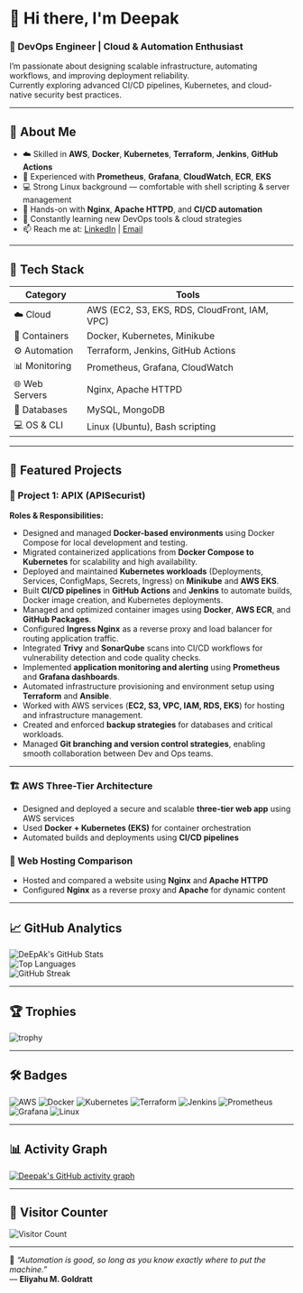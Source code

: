 # 👋 Hi there, I'm Deepak  
### 🚀 DevOps Engineer | Cloud & Automation Enthusiast  

I’m passionate about designing scalable infrastructure, automating workflows, and improving deployment reliability.  
Currently exploring advanced CI/CD pipelines, Kubernetes, and cloud-native security best practices.

---

## 🧠 About Me  
- ☁️ Skilled in **AWS**, **Docker**, **Kubernetes**, **Terraform**, **Jenkins**, **GitHub Actions**  
- 🧩 Experienced with **Prometheus**, **Grafana**, **CloudWatch**, **ECR**, **EKS**  
- 💻 Strong Linux background — comfortable with shell scripting & server management  
- 🧱 Hands-on with **Nginx**, **Apache HTTPD**, and **CI/CD automation**  
- 🧠 Constantly learning new DevOps tools & cloud strategies  
- 📫 Reach me at: [LinkedIn](https://www.linkedin.com/in/deepak-kine-10666b32a/) | [Email](mailto:kinedeepak@outlook.com)

---

## 🧰 Tech Stack

| Category | Tools |
|-----------|--------|
| ☁️ Cloud | AWS (EC2, S3, EKS, RDS, CloudFront, IAM, VPC) |
| 🐳 Containers | Docker, Kubernetes, Minikube |
| ⚙️ Automation | Terraform, Jenkins, GitHub Actions |
| 📊 Monitoring | Prometheus, Grafana, CloudWatch |
| 🌐 Web Servers | Nginx, Apache HTTPD |
| 💾 Databases | MySQL, MongoDB |
| 💻 OS & CLI | Linux (Ubuntu), Bash scripting |

---

## 🧩 Featured Projects  

### 🧠 Project 1: APIX (APISecurist)
**Roles & Responsibilities:**
- Designed and managed **Docker-based environments** using Docker Compose for local development and testing.  
- Migrated containerized applications from **Docker Compose to Kubernetes** for scalability and high availability.  
- Deployed and maintained **Kubernetes workloads** (Deployments, Services, ConfigMaps, Secrets, Ingress) on **Minikube** and **AWS EKS**.  
- Built **CI/CD pipelines** in **GitHub Actions** and **Jenkins** to automate builds, Docker image creation, and Kubernetes deployments.  
- Managed and optimized container images using **Docker**, **AWS ECR**, and **GitHub Packages**.  
- Configured **Ingress Nginx** as a reverse proxy and load balancer for routing application traffic.  
- Integrated **Trivy** and **SonarQube** scans into CI/CD workflows for vulnerability detection and code quality checks.  
- Implemented **application monitoring and alerting** using **Prometheus** and **Grafana dashboards**.  
- Automated infrastructure provisioning and environment setup using **Terraform** and **Ansible**.  
- Worked with AWS services (**EC2, S3, VPC, IAM, RDS, EKS**) for hosting and infrastructure management.  
- Created and enforced **backup strategies** for databases and critical workloads.  
- Managed **Git branching and version control strategies**, enabling smooth collaboration between Dev and Ops teams.

---

### 🏗️ AWS Three-Tier Architecture  
- Designed and deployed a secure and scalable **three-tier web app** using AWS services  
- Used **Docker + Kubernetes (EKS)** for container orchestration  
- Automated builds and deployments using **CI/CD pipelines**

### 🔁 Web Hosting Comparison  
- Hosted and compared a website using **Nginx** and **Apache HTTPD**  
- Configured **Nginx** as a reverse proxy and **Apache** for dynamic content

---

## 📈 GitHub Analytics  

![DeEpAk's GitHub Stats](https://github-readme-stats.vercel.app/api?username=deepakkine&show_icons=true&theme=radical)  
![Top Languages](https://github-readme-stats.vercel.app/api/top-langs/?username=deepakkine&layout=compact&theme=radical)  
![GitHub Streak](https://github-readme-streak-stats.herokuapp.com/?user=deepakkine&theme=radical)

---

## 🏆 Trophies  
![trophy](https://github-profile-trophy.vercel.app/?username=deepakkine&theme=radical&margin-w=10&margin-h=10)

---

## 🛠️ Badges  
![AWS](https://img.shields.io/badge/AWS-FF9900?style=for-the-badge&logo=amazonaws&logoColor=white)
![Docker](https://img.shields.io/badge/Docker-0db7ed?style=for-the-badge&logo=docker&logoColor=white)
![Kubernetes](https://img.shields.io/badge/Kubernetes-326ce5?style=for-the-badge&logo=kubernetes&logoColor=white)
![Terraform](https://img.shields.io/badge/Terraform-844FBA?style=for-the-badge&logo=terraform&logoColor=white)
![Jenkins](https://img.shields.io/badge/Jenkins-D33833?style=for-the-badge&logo=jenkins&logoColor=white)
![Prometheus](https://img.shields.io/badge/Prometheus-E6522C?style=for-the-badge&logo=prometheus&logoColor=white)
![Grafana](https://img.shields.io/badge/Grafana-F46800?style=for-the-badge&logo=grafana&logoColor=white)
![Linux](https://img.shields.io/badge/Linux-FCC624?style=for-the-badge&logo=linux&logoColor=black)

---

## 📊 Activity Graph  

[![Deepak's GitHub activity graph](https://github-readme-activity-graph.vercel.app/graph?username=deepakkine&theme=radical)](https://github.com/deepakkine)

---

## 👀 Visitor Counter  
![Visitor Count](https://komarev.com/ghpvc/?username=deepakkine&label=Visitors&color=0e75b6&style=flat)

---

💬 *“Automation is good, so long as you know exactly where to put the machine.”*  
— **Eliyahu M. Goldratt**

